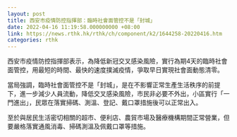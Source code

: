 ```yaml
---
layout: post
title: 西安市疫情防控指揮部：臨時社會面管控不是「封城」
date: 2022-04-16 11:19:58.000000000 +08:00
link: https://news.rthk.hk/rthk/ch/component/k2/1644258-20220416.htm
categories: rthk
---
```


西安市疫情防控指揮部表示，為降低新冠交叉感染風險，實行為期4天的臨時社會面管控，用最短的時間、最快的速度撲滅疫情，爭取早日實現社會面動態清零。

當局強調，臨時社會面管控不是「封城」，是在不影響正常生產生活秩序的前提下，進一步減少人員流動，降低交叉感染風險，市民非必要不外出，小區實行「一門進出」，民眾在落實掃碼、測溫、登記、戴口罩措施後可以正常出入。

至於與居民生活密切相關的超市、便利店、農貿市場及醫療機構期間正常營業，但要嚴格落實通風消毒、掃碼測溫及佩戴口罩等措施。

